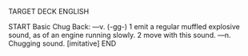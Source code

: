 TARGET DECK
ENGLISH

START
Basic
Chug
Back: —v. (-gg-) 1 emit a regular muffled explosive sound, as of an engine running slowly. 2 move with this sound. —n. Chugging sound. [imitative]
END
